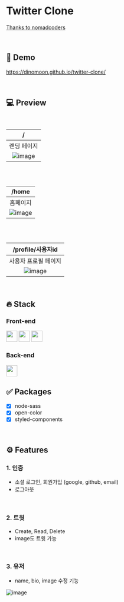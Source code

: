 # Twitter Clone

[Thanks to nomadcoders](https://nomadcoders.co/nwitter)

<br>

## 🔗 Demo

https://dinomoon.github.io/twitter-clone/

<br>

## 💻 Preview

<br>

|                                                        /                                                        |
| :-------------------------------------------------------------------------------------------------------------: |
|                                                   랜딩 페이지                                                   |
| ![image](https://user-images.githubusercontent.com/42693257/138043917-ee2142cb-da22-4e0f-b506-c8ee6a473856.png) |

<br>
<br>

|                                                      /home                                                      |
| :-------------------------------------------------------------------------------------------------------------: |
|                                                    홈페이지                                                     |
| ![image](https://user-images.githubusercontent.com/42693257/138044055-38e1fa2e-04c8-443f-84a2-e79496e05f66.png) |

<br>
<br>

|                                                /profile/사용자id                                                |
| :-------------------------------------------------------------------------------------------------------------: |
|                                              사용자 프로필 페이지                                               |
| ![image](https://user-images.githubusercontent.com/42693257/138044378-12768521-dff8-4383-8864-8bd769e43462.png) |

<br>

## 🔥 Stack

### Front-end

<img height="30" src="https://img.shields.io/badge/React-black?style=for-the-badge&logo=React&logoColor=#61DAFB"/> <img height="30" src="https://img.shields.io/badge/Javascript-black?style=for-the-badge&logo=Javascript&logoColor=F7DF1E"/>
<img height="30" src="https://img.shields.io/badge/Styled components-black?style=for-the-badge&logo=styled-components&logoColor=DB7093"/>

### Back-end

<img height="30" src="https://img.shields.io/badge/Firebase-black?style=for-the-badge&logo=Firebase&logoColor=FFCA28"/>

<br>

## ✅ Packages

- [x] node-sass
- [x] open-color
- [x] styled-components

<br>

## ⚙ Features

### 1. 인증

- 소셜 로그인, 회원가입 (google, github, email)
- 로그아웃

<br>

### 2. 트윗

- Create, Read, Delete
- image도 트윗 가능

<br>

### 3. 유저

- name, bio, image 수정 기능

![image](https://user-images.githubusercontent.com/42693257/138046819-71568a80-2926-4d3d-9783-d313d20f1755.png)
